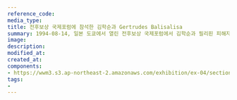 ```yaml
---
reference_code:
media_type:
title: 전후보상 국제포럼에 참석한 김학순과 Gertrudes Balisalisa 
summary: 1994-08-14, 일본 도쿄에서 열린 전후보상 국제포럼에서 김학순과 필리핀 피해자 Gertrudes Balisalisa가 만났다. (양징자 기증)
image:
description:
modified_at:
created_at:
components:
- https://wwm3.s3.ap-northeast-2.amazonaws.com/exhibition/ex-04/section-02/19_'94+전후보상+국제포럼(2).jpg
tags:
-
---
```

